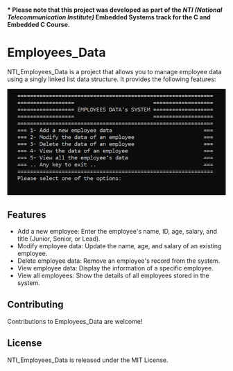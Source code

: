 #### * Please note that this project was developed as part of the *NTI (National Telecommunication Institute)* Embedded Systems track for the C and Embedded C Course.

# Employees_Data

NTI_Employees_Data is a project that allows you to manage employee data using a singly linked list data structure. It provides the following features:

![Example Image](https://github.com/AhmedSamymoh/NTI_Employees_Data/raw/main/testcases/Picture.png)

## Features
- Add a new employee: Enter the employee's name, ID, age, salary, and title (Junior, Senior, or Lead).
- Modify employee data: Update the name, age, and salary of an existing employee.
- Delete employee data: Remove an employee's record from the system.
- View employee data: Display the information of a specific employee.
- View all employees: Show the details of all employees stored in the system.

## Contributing
Contributions to Employees_Data are welcome!

## License
NTI_Employees_Data is released under the MIT License.

